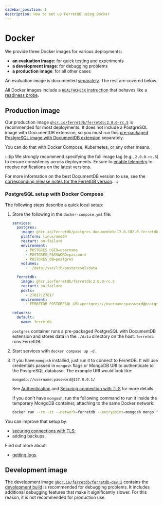 ```yaml
---
sidebar_position: 1
description: How to set up FerretDB using Docker
---
```


# Docker

We provide three Docker images for various deployments:

- **an evaluation image**: for quick testing and experiments
- **a development image**: for debugging problems
- **a production image**: for all other cases

An evaluation image is documented [separately](../evaluation.md).
The rest are covered below.

All Docker images include a [`HEALTHCHECK` instruction](https://docs.docker.com/reference/dockerfile/#healthcheck)
that behaves like a [readiness probe](../../configuration/observability.md#probes).

## Production image

Our production image
[`ghcr.io/ferretdb/ferretdb:2.0.0-rc.5`](https://ghcr.io/ferretdb/ferretdb:2.0.0-rc.5)
is recommended for most deployments.
It does not include a PostgreSQL image with DocumentDB extension, so you must run this [pre-packaged PostgreSQL image with DocumentDB extension](../documentdb/docker.md) separately.

You can do that with Docker Compose, Kubernetes, or any other means.

:::tip
We strongly recommend specifying the full image tag (e.g., `2.0.0-rc.5`)
to ensure consistency across deployments.
Ensure to [enable telemetry](../../telemetry.md) to receive notifications on the latest versions.

For more information on the best DocumentDB version to use, see the [corresponding release notes for the FerretDB version](https://github.com/FerretDB/FerretDB/releases/).
:::

### PostgreSQL setup with Docker Compose

The following steps describe a quick local setup:

1. Store the following in the `docker-compose.yml` file:

   <!-- TODO https://github.com/FerretDB/FerretDB/issues/4726 -->

   ```yaml
   services:
     postgres:
       image: ghcr.io/ferretdb/postgres-documentdb:17-0.102.0-ferretdb-2.0.0-rc.5
       platform: linux/amd64
       restart: on-failure
       environment:
         - POSTGRES_USER=username
         - POSTGRES_PASSWORD=password
         - POSTGRES_DB=postgres
       volumes:
         - ./data:/var/lib/postgresql/data

     ferretdb:
       image: ghcr.io/ferretdb/ferretdb:2.0.0-rc.5
       restart: on-failure
       ports:
         - 27017:27017
       environment:
         - FERRETDB_POSTGRESQL_URL=postgres://username:password@postgres:5432/postgres

   networks:
     default:
       name: ferretdb
   ```

   `postgres` container runs a pre-packaged PostgreSQL with DocumentDB extension and stores data in the `./data` directory on the host.
   `ferretdb` runs FerretDB.

2. Start services with `docker compose up -d`.
3. If you have `mongosh` installed, just run it to connect to FerretDB.
   It will use credentials passed in `mongosh` flags or MongoDB URI to authenticate to the PostgreSQL database.
   The example URI would look like:

   ```text
   mongodb://username:password@127.0.0.1/
   ```

   See [Authentication](../../security/authentication.md) and
   [Securing connection with TLS](../../security/tls-connections.md) for more details.

   If you don't have `mongosh`, run the following command to run it inside the temporary MongoDB container,
   attaching to the same Docker network:

   ```sh
   docker run --rm -it --network=ferretdb --entrypoint=mongosh mongo "mongodb://username:password@ferretdb/"
   ```

You can improve that setup by:

- [securing connections with TLS](../../security/tls-connections.md);
- adding backups.

Find out more about:

- [getting logs](../../configuration/observability.md#docker-logs).

## Development image

The development image
[`ghcr.io/ferretdb/ferretdb-dev:2`](https://ghcr.io/ferretdb/ferretdb-dev:2)
contains the [development build](https://pkg.go.dev/github.com/FerretDB/FerretDB/v2/build/version#hdr-Development_builds)
is recommended for debugging problems.
It includes additional debugging features that make it significantly slower.
For this reason, it is not recommended for production use.
